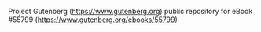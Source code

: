 Project Gutenberg (https://www.gutenberg.org) public repository for
eBook #55799 (https://www.gutenberg.org/ebooks/55799)
